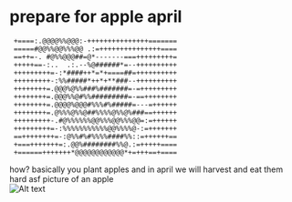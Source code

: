 # prepare for apple april 
```
 +====:.@@@@%%@@@:-+++++++++++++++======= 
 =====#@@%%@@%%%@@ .:=+++++++++++++++==== 
 ==++=-. #@%%@@@##=@*-------===+++++++++= 
 +++++==-:..  .:.--%@######*=--++++++++++ 
 +++++++++=-:*####++*=*+====##=++++++++++ 
 +++++++++-:%%#####*++*+**###--++++++++++ 
 ++++++++=.@@@%@%%###%#######=-=+++++++++ 
 ++++++++=.@@@%%@#%%#########=-==++++++++ 
 ++++++++=.@@@@%@@@#%%%#%#####=---=++++++ 
 ++++++++=.@%%%@%%@##%%%%@%%@%###==++++++ 
 +++++++++-.#@%%%%%%@@%%%@@%%%@@=:=++++++ 
 +++++++++=-:%%%%%%%%%%%@@%%%%@-:=+++++++ 
 ==++++++++=-:@%%#%#%%%%####%%::=++++++== 
 +===+++++++=:.@@%########%%@.:=+++++==== 
 +======+++++++*@@@@@@@@@@@@*+=+++==+==== 
```                                     
                                                                                 
                                                                                                                                                                           
how? basically you plant apples and in april we will harvest and eat them \
hard asf picture of an apple \
![Alt text](https://www.google.com/url?sa=i&url=https%3A%2F%2Fwww.istockphoto.com%2Fphotos%2Fapple-hill&psig=AOvVaw2uCJHePuAUzaT-ItgfOL4k&ust=1740539934181000&source=images&cd=vfe&opi=89978449&ved=0CBIQjRxqFwoTCND3g9bu3YsDFQAAAAAdAAAAABAE "hard asl image of an apple")
<!--
**choccymalk/choccymalk** is a ✨ _special_ ✨ repository because its `README.md` (this file) appears on your GitHub profile.

Here are some ideas to get you started:

- 🔭 I’m currently working on ...
- 🌱 I’m currently learning ...
- 👯 I’m looking to collaborate on ...
- 🤔 I’m looking for help with ...
- 💬 Ask me about ...
- 📫 How to reach me: ...
- 😄 Pronouns: ...
- ⚡ Fun fact: ...
-->

